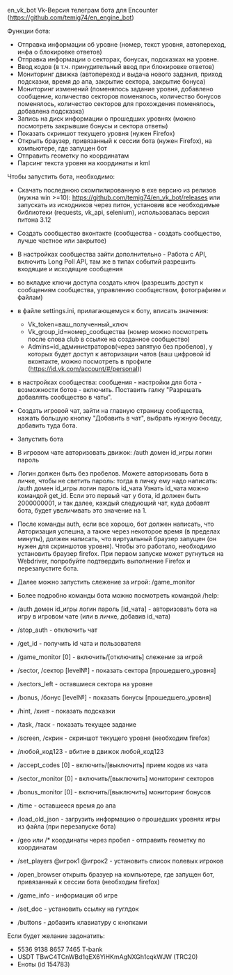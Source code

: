 en_vk_bot
Vk-Версия телеграм бота для Encounter (https://github.com/temig74/en_engine_bot)


Функции бота:
- Отправка информации об уровне (номер, текст уровня, автопереход, инфа о блокировке ответов)
- Отправка информации о секторах, бонусах, подсказках на уровне.
- Ввод кодов (в т.ч. принудительный ввод при блокировке ответов)
- Мониторинг движка (автопереход и выдача нового задания, приход подсказки, время до апа, закрытие сектора, закрытие бонуса)
- Мониторинг изменений (поменялось задание уровня, добавлено сообщение, количество секторов поменялось, количество бонусов поменялось, количество секторов для прохождения поменялось, добавлена подсказка)
- Запись на диск информации о прошедших уровнях (можно посмотреть закрывшие бонусы и сектора ответы)
- Показать скриншот текущего уровня (нужен Firefox)
- Открыть браузер, привязанный к сессии бота (нужен Firefox), на компьютере, где запущен бот
- Отправить геометку по координатам
- Парсинг текста уровня на координаты и kml

Чтобы запустить бота, необходимо:
- Скачать последнюю скомпилированную в exe версию из релизов (нужна win >=10): https://github.com/temig74/en_vk_bot/releases или запускать из исходников через питон, установив все необходимые библиотеки (requests, vk_api, selenium), использовалась версия питона 3.12
- Создать сообщество вконтакте (сообщества - создать сообщество, лучше частное или закрытое)
- В настройках сообщества зайти дополнительно - Работа с API, включить Long Poll API, там же в типах событий разрешить входящие и исходящие сообщения
- во вкладке ключи доступа создать ключ (разрешить доступ к сообщениям сообщества, управлению сообществом, фотографиям и файлам)
- в файле settings.ini, прилагающемуся к боту, вписать значения:
  - Vk_token=ваш_полученный_ключ
  - Vk_group_id=номер_сообщества (номер можно посмотреть после слова club в ссылке на созданное сообщество)
  - Admins=id_администраторов(через запятую без пробелов), у которых будет доступ к авторизации чатов (ваш цифровой id вконтакте, можно посмотреть в профиле (https://id.vk.com/account/#/personal))
- в настройках сообщества: сообщения - настройки для бота - возможности ботов - включить. Поставить галку "Разрешать добавлять сообщество в чаты".
- Создать игровой чат, зайти на главную страницу сообщества, нажать большую кнопку  "Добавить в чат", выбрать нужную беседу, добавить туда бота.
- Запустить бота
- В игровом чате авторизовать движок: /auth домен id_игры логин пароль
- Логин должен быть без пробелов. Можете авторизовать бота в личке, чтобы не светить пароль: тогда в личку ему надо написать: /auth домен id_игры логин пароль id_чата
Узнать id_чата можно командой get_id. Если это первый чат у бота, id должен быть 2000000001, и так далее, каждый следующий чат, куда добавят бота, будет увеличивать это значение на 1.
- После команды auth, если все хорошо, бот должен написать, что Авторизация успешна, а также через некоторое время (в пределах минуты), должен написать, что виртуальный браузер запущен (он нужен для скриншотов уровня). Чтобы это работало, необходимо установить браузер firefox. При первом запуске может ругнуться на Webdriver, попробуйте подтвердить выполнение Firefox и перезапустите бота.
- Далее можно запустить слежение за игрой: /game_monitor
- Более подробно команды бота можно посмотреть командой /help:

- /auth домен id_игры логин пароль [id_чата] - авторизовать бота на игру в игровом чате (или в личке, добавив id_чата)
- /stop_auth - отключить чат
- /get_id - получить id чата и пользователя
- /game_monitor [0] - включить/[отключить] слежение за игрой
- /sector, /сектор [level№] - показать сектора [прошедшего_уровня]
- /sectors_left - оставшиеся сектора на уровне
- /bonus, /бонус [level№] - показать бонусы [прошедшего_уровня]
- /hint, /хинт - показать подсказки
- /task, /таск - показать текущее задание
- /screen, /скрин - скриншот текущего уровня (необходим firefox)
- /любой_код123 - вбитие в движок любой_код123
- /accept_codes [0] - включить/[выключить] прием кодов из чата
- /sector_monitor [0] - включить/[выключить] мониторинг секторов
- /bonus_monitor [0] - включить/[выключить] мониторинг бонусов
- /time - оставшееся время до апа
- /load_old_json - загрузить информацию о прошедших уровнях игры из файла (при перезапуске бота)
- /geo или /* координаты через пробел - отправить геометку по координатам
- /set_players @игрок1 @игрок2 - установить список полевых игроков
- /open_browser открыть бразуер на компьютере, где запущен бот, привязанный к сессии бота (необходим firefox)
- /game_info - информация об игре
- /set_doc - установить ссылку на гуглдок
- /buttons - добавить клавиатуру с кнопками


Если будет желание задонатить:
- 5536 9138 8657 7465 T-bank
- USDT TBwC4TCnWBd1qEX6YiHKmAgNXGh1cqkWJW (TRC20)
- Еноты (id 154783)